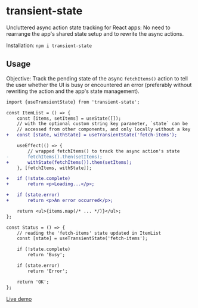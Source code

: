 # transient-state

Uncluttered async action state tracking for React apps: No need to rearrange the app's shared state setup and to rewrite the async actions.

Installation: `npm i transient-state`

## Usage

Objective: Track the pending state of the async `fetchItems()` action to tell the user whether the UI is busy or encountered an error (preferably without rewriting the action and the app's state management).

```diff
import {useTransientState} from 'transient-state';

const ItemList = () => {
    const [items, setItems] = useState([]);
    // with the optional custom string key parameter, `state` can be
    // accessed from other components, and only locally without a key
+   const [state, withState] = useTransientState('fetch-items');

    useEffect(() => {
        // wrapped fetchItems() to track the async action's state
-       fetchItems().then(setItems);
+       withState(fetchItems()).then(setItems);
    }, [fetchItems, withState]);

+   if (!state.complete)
+       return <p>Loading...</p>;

+   if (state.error)
+       return <p>An error occurred</p>;

    return <ul>{items.map(/* ... */)}</ul>;
};

const Status = () => {
    // reading the 'fetch-items' state updated in ItemList
    const [state] = useTransientState('fetch-items');

    if (!state.complete)
        return 'Busy';

    if (state.error)
        return 'Error';

    return 'OK';
};
```

[Live demo](https://codesandbox.io/p/sandbox/transient-state-demo-3xwl78?file=%2Fsrc%2FItemList.js)
